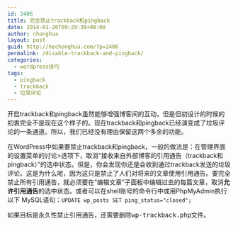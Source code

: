 ```yaml
---
id: 2406
title: 完全禁止trackback和pingback
date: 2014-01-26T09:29:38+08:00
author: chonghua
layout: post
guid: http://hechonghua.com/?p=2406
permalink: /disable-trackback-and-pingback/
categories:
  - wordpress技巧
tags:
  - pingback
  - trackback
  - 垃圾评论
---
```

开启trackback和pingback虽然能够增强博客间的互动，但是但初设计的时候的初衷完全不是现在这个样子的。现在trackback和pingback已经演变成了垃圾评论的一条通道。所以，我们已经没有理由保留这两个多余的功能。

<!--more-->

在WordPress中如果要禁止trackback和pingback，一般的做法是：在管理界面的设置菜单的讨论>选项下，取消“接收来自外部博客的引用通告（trackback和pingback）”的选中状态。但是，你会发现你还是会收到通过trackback发送的垃圾评论。这是为什么呢，因为这只是禁止了人们对将来的文章使用引用通告。要完全禁止所有引用通告，就必须要在“编辑文章”子面板中编辑过去的每篇文章，取消**允许引用通告**的选中状态。或者可以在shell账号的命令行中或用PhpMyAdmin执行以下 MySQL语句：`UPDATE wp_posts SET ping_status="closed";`

如果目标是永久性禁止引用通告，还需要删除<tt>wp-trackback.php</tt>文件。